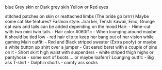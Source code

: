 blue Grey skin or Dark grey skin
Yellow or Red eyes

stitched patches on skin or reattached limbs (The bride go brrrr)
Maybe some cat like features?
Fashion style: Jirai kei, Tenshi kawaii, Emo, Grunge
cat ears and tails can be added depending on the mood
Hair:
	 - Hime-cut with two mini twin tails
	 - Hair color #060f1c 
	 - When lounging around maybe it should be tied low
	 - red hair clip to keep her bang out of her vision while gaming
Main outfit:
	 - Red and Black striped sweater (Extra poofy) or maybe a white button up shirt over a jumper
	 - Cat eared beret with a couple of pins on it
	 - Short skirt high waist with suspenders
	 - white striped thigh highs or pantyhose
	 - some sort of boots.... or maybe loafers?
Lounging outfit:
	 - Big ass T-shirt
	 - Dolphin shorts
	 - comfy ass socks
